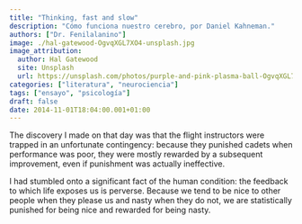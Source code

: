 ```yaml
---
title: "Thinking, fast and slow"
description: "Cómo funciona nuestro cerebro, por Daniel Kahneman."
authors: ["Dr. Fenilalanino"]
image: ./hal-gatewood-OgvqXGL7XO4-unsplash.jpg
image_attribution:
  author: Hal Gatewood
  site: Unsplash
  url: https://unsplash.com/photos/purple-and-pink-plasma-ball-OgvqXGL7XO4
categories: ["literatura", "neurociencia"]
tags: ["ensayo", "psicología"]
draft: false
date: 2014-11-01T18:04:00.001+01:00
---
```


The discovery I made on that day was that the flight instructors were trapped in an unfortunate contingency: because they punished cadets when performance was poor, they were mostly rewarded by a subsequent improvement, even if punishment was actually ineffective.

I had stumbled onto a significant fact of the human condition: the feedback to which life exposes us is perverse. Because we tend to be nice to other people when they please us and nasty when they do not, we are statistically punished for being nice and rewarded for being nasty.
